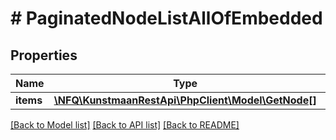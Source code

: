 # # PaginatedNodeListAllOfEmbedded

## Properties

Name | Type | Description | Notes
------------ | ------------- | ------------- | -------------
**items** | [**\NFQ\KunstmaanRestApi\PhpClient\Model\GetNode[]**](GetNode.md) |  | [optional]

[[Back to Model list]](../../README.md#models) [[Back to API list]](../../README.md#endpoints) [[Back to README]](../../README.md)
